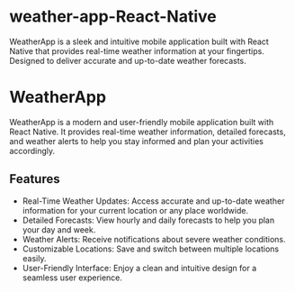 # weather-app-React-Native
WeatherApp is a sleek and intuitive mobile application built with React Native that provides real-time weather information at your fingertips. Designed to deliver accurate and up-to-date weather forecasts.
# WeatherApp
WeatherApp is a modern and user-friendly mobile application built with React Native. It provides real-time weather information, detailed forecasts, and weather alerts to help you stay informed and plan your activities accordingly.

 
## Features

- Real-Time Weather Updates: Access accurate and up-to-date weather information for your current location or any place worldwide.
- Detailed Forecasts: View hourly and daily forecasts to help you plan your day and week.
- Weather Alerts: Receive notifications about severe weather conditions.
- Customizable Locations: Save and switch between multiple locations easily.
- User-Friendly Interface: Enjoy a clean and intuitive design for a seamless user experience.

 
